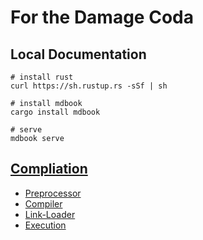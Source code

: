 # For the Damage Coda

## Local Documentation

```shell
# install rust
curl https://sh.rustup.rs -sSf | sh

# install mdbook
cargo install mdbook

# serve
mdbook serve
```

## [Compliation](./src/compilation/intro-compliation.md)
  + [Preprocessor](./src/compilation/preprocessor.md)
  + [Compiler](./src/compilation/compiler.md)
  + [Link-Loader](./src/compilation/linker-loader.md)
  + [Execution](./src/compilation/execution.md)
